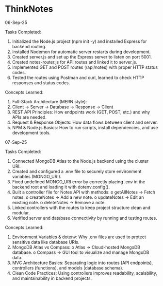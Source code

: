 # ThinkNotes

06-Sep-25 

Tasks Completed:
1.	Initialized the Node.js project (npm init -y) and installed Express for backend routing.
2.	Installed Nodemon for automatic server restarts during development.
3.	Created server.js and set up the Express server to listen on port 5001.
4.	Created notes-router.js for API routes and linked it to server.js.
5.	Implemented GET and POST routes (/api/notes) with proper HTTP status codes.
6.	Tested the routes using Postman and curl, learned to check HTTP responses and status codes.

Concepts Learned:
1.	Full-Stack Architecture (MERN style):
2.	Client → Server → Database → Response → Client
3.	REST API Principles: How endpoints work (GET, POST, etc.) and why APIs are needed.
4.	Request & Response Objects: How data flows between client and server.
5.	NPM & Node.js Basics: How to run scripts, install dependencies, and use development tools.

07-Sep-25 

Tasks Completed:
1.	Connected MongoDB Atlas to the Node.js backend using the cluster URI.
2.	Created and configured a .env file to securely store environment variables (MONGO_URI).
3.	Fixed undefined MONGO_URI error by correctly placing .env in the backend root and loading it with dotenv.config().
4.	Built a controller file for Notes API with methods:
o	getAllNotes → Fetch notes.
o	createNotes → Add a new note.
o	updateNotes → Edit an existing note.
o	deleteNotes → Remove a note.
5.	Linked controllers with the routes to keep project structure clean and modular.
6.	Verified server and database connectivity by running and testing routes.

Concepts Learned:
1.	Environment Variables & dotenv: Why .env files are used to protect sensitive data like database URIs.
2.	MongoDB Atlas vs Compass:
o	Atlas → Cloud-hosted MongoDB database.
o	Compass → GUI tool to visualize and manage MongoDB data.
3.	MVC Architecture Basics: Separating logic into routes (API endpoints), controllers (functions), and models (database schema).
4.	Clean Code Practices: Using controllers improves readability, scalability, and maintainability in backend projects.








